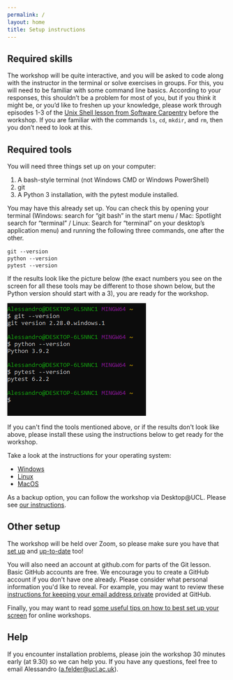 ```yaml
---
permalink: /
layout: home
title: Setup instructions
---
```

## Required skills
The workshop will be quite interactive, and you will be asked to code along with the instructor in the terminal or solve exercises in groups. For this, you will need to be familiar with some command line basics. According to your responses, this shouldn’t be a problem for most of you, but if you think it might be, or you’d like to freshen up your knowledge, please work through episodes 1-3 of the [Unix Shell lesson from Software Carpentry](https://swcarpentry.github.io/shell-novice/) before the workshop. If you are familiar with the commands `ls`, `cd`, `mkdir`, and `rm`, then you don’t need to look at this.

## Required tools
You will need three things set up on your computer: 

1. A bash-style terminal (not Windows CMD or Windows PowerShell)
1. git
1. A Python 3 installation, with the pytest module installed.

You may have this already set up. You can check this by opening your terminal (Windows: search for “git bash” in the start menu / Mac: Spotlight search for “terminal” / Linux: Search for “terminal” on your desktop’s application menu) and running the following three commands, one after the other.
```
git --version 
python --version 
pytest --version  
```
If the results look like the picture below (the exact numbers you see on the screen for all these tools may be different to those shown below, but the Python version should start with a 3), you are ready for the workshop.

<img src="./assets/screenshot.png" alt="Screenshot showing expected output of commands">

If you can't find the tools mentioned above, or if the results don't look like above, please install these using the instructions below to get ready for the workshop. 

Take a look at the instructions for your operating system:
- [Windows](_pages/setup/instructions_win.html)
- [Linux](_pages/setup/instructions_linux.html)
- [MacOS](_pages/setup/instructions_mac.html)

As a backup option, you can follow the workshop via Desktop@UCL. Please see [our instructions](_pages/setup/desktop.html).

## Other setup
The workshop will be held over Zoom, so please make sure you have that [set up](https://liveuclac.sharepoint.com/sites/Zoom) and [up-to-date](https://support.zoom.us/hc/en-us/articles/201362233-Upgrade-update-to-the-latest-version) too!

 You will also need an account at github.com for parts of the Git lesson. Basic GitHub accounts are free. We encourage you to create a GitHub account if you don't have one already. Please consider what personal information you'd like to reveal. For example, you may want to review these [instructions for keeping your email address private](https://docs.github.com/en/github/setting-up-and-managing-your-github-user-account/setting-your-commit-email-address) provided at GitHub.

Finally, you may want to read [some useful tips on how to best set up your screen](https://carpentries.org/blog/2020/06/online-workshop-logistics-and_screen-layouts/) for online workshops.

## Help
If you encounter installation problems, please join the workshop 30 minutes early (at 9.30) so we can help you. If you have any questions, feel free to email Alessandro (a.felder@ucl.ac.uk).